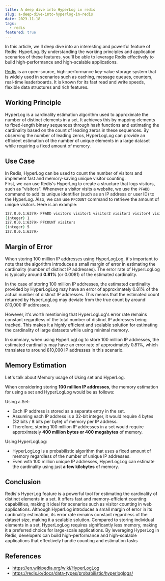 ```yaml
---
title: A deep dive into HyperLog in redis
slug: a-deep-dive-into-hyperlog-in-redis
date: 2023-11-18
tags: 
  - redis
featured: true
---
```

In this article, we'll deep dive into an interesting and powerful feature of Redis: HyperLog.
By understanding the working principles and application scenarios of these features, you'll be able to leverage Redis effectively to build high-performance and high-scalable applications.

<!--more-->

[Redis](https://redis.io) is an open-source, high-performance key-value storage system 
that is widely used in scenarios such as caching, message queues, counters, real-time leaderboards.
It is known for its fast read and write speeds, flexible data structures and rich features.

## Working Principle
HyperLog is a cardinality estimation algorithm used to approximate the number of distinct elements in a set. 
It achieves this by mapping elements to fixed-length binary sequences through hash functions and estimating the cardinality based on the count of leading zeros in these sequences. 
By observing the number of leading zeros, HyperLogLog can provide an efficient estimation of the number of unique elements in a large dataset while requiring a fixed amount of memory.

## Use Case

In Redis, HyperLog can be used to count the number of visitors 
and implement fast and memory-saving unique visitor counting.  
First, we can use Redis's HyperLog to create a structure that logs visitors, such as "visitors". 
Whenever a visitor visits a website, we use the `PFADD` command to add its unique identifier (such as an IP address or user ID) to the HyperLog.
Also, we can use `PFCOUNT` command to retrieve the amount of unique visitors.
Here is an example:

```bash
127.0.0.1:6379> PFADD visitors visitor1 visitor2 visitor3 visitor4 visitor1 visitor5
(integer) 1
127.0.0.1:6379> PFCOUNT visitors
(integer) 5
127.0.0.1:6379> 
```

## Margin of Error
When storing 100 million IP addresses using HyperLogLog, it's important to note that the algorithm introduces a small margin of error in estimating the cardinality (number of distinct IP addresses). The error rate of HyperLogLog is typically around **0.81%** (or 0.0081) of the estimated cardinality.

In the case of storing 100 million IP addresses, the estimated cardinality provided by HyperLogLog may have an error of approximately 0.81% of the actual number of distinct IP addresses. This means that the estimated count returned by HyperLogLog may deviate from the true count by around 810,000 IP addresses.

However, it's worth mentioning that HyperLogLog's error rate remains constant regardless of the total number of distinct IP addresses being tracked. This makes it a highly efficient and scalable solution for estimating the cardinality of large datasets while using minimal memory.

In summary, when using HyperLogLog to store 100 million IP addresses, the estimated cardinality may have an error rate of approximately 0.81%, which translates to around 810,000 IP addresses in this scenario.

## Memory Estimation
Let's talk about Memory usage of Using set and HyperLog.

When considering storing **100 million IP addresses**, the memory estimation for using a set and HyperLogLog would be as follows:

Using a Set:

+ Each IP address is stored as a separate entry in the set.
+ Assuming each IP address is a 32-bit integer, it would require 4 bytes (32 bits / 8 bits per byte) of memory per IP address.
+ Therefore, storing 100 million IP addresses in a set would require approximately **400 million bytes or 400 megabytes** of memory.

Using HyperLogLog:

+ HyperLogLog is a probabilistic algorithm that uses a fixed amount of memory regardless of the number of unique IP addresses.
+ Even with 100 million unique IP addresses, HyperLogLog can estimate the cardinality using just **a few kilobytes** of memory.

## Conclusion

Redis's HyperLog feature is a powerful tool for estimating the cardinality of distinct elements in a set. It offers fast and memory-efficient counting capabilities, making it ideal for scenarios such as visitor counting in web applications. Although HyperLog introduces a small margin of error in its cardinality estimation, its error rate remains constant regardless of the dataset size, making it a scalable solution. Compared to storing individual elements in a set, HyperLogLog requires significantly less memory, making it a preferred choice for large-scale applications. By leveraging HyperLog in Redis, developers can build high-performance and high-scalable applications that effectively handle counting and estimation tasks

## References

+ https://en.wikipedia.org/wiki/HyperLogLog
+ https://redis.io/docs/data-types/probabilistic/hyperloglogs/
